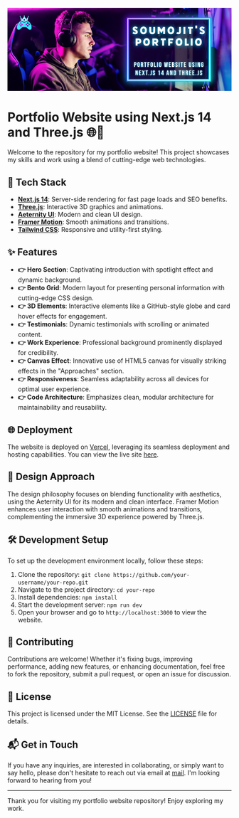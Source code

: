 [![Portfolio Website](https://github.com/masterSoumojit007/nextjs-portfolio/blob/main/public/portfolio2.png)](https://nextjs-portfolio-eight-coral.vercel.app/)
# Portfolio Website using Next.js 14 and Three.js 🌐🎨

Welcome to the repository for my portfolio website! This project showcases my skills and work using a blend of cutting-edge web technologies.

## 🚀 Tech Stack

- **[Next.js 14](https://nextjs.org/)**: Server-side rendering for fast page loads and SEO benefits.
- **[Three.js](https://threejs.org/)**: Interactive 3D graphics and animations.
- **[Aeternity UI](https://aeternityui.com/)**: Modern and clean UI design.
- **[Framer Motion](https://www.framer.com/motion/)**: Smooth animations and transitions.
- **[Tailwind CSS](https://tailwindcss.com/)**: Responsive and utility-first styling.

## ✨ Features

- **👉 Hero Section**: Captivating introduction with spotlight effect and dynamic background.
- **👉 Bento Grid**: Modern layout for presenting personal information with cutting-edge CSS design.
- **👉 3D Elements**: Interactive elements like a GitHub-style globe and card hover effects for engagement.
- **👉 Testimonials**: Dynamic testimonials with scrolling or animated content.
- **👉 Work Experience**: Professional background prominently displayed for credibility.
- **👉 Canvas Effect**: Innovative use of HTML5 canvas for visually striking effects in the "Approaches" section.
- **👉 Responsiveness**: Seamless adaptability across all devices for optimal user experience.
- **👉 Code Architecture**: Emphasizes clean, modular architecture for maintainability and reusability.

## 🌐 Deployment

The website is deployed on [Vercel](https://vercel.com/), leveraging its seamless deployment and hosting capabilities. You can view the live site [here](https://nextjs-portfolio-eight-coral.vercel.app/).

## 🎨 Design Approach

The design philosophy focuses on blending functionality with aesthetics, using the Aeternity UI for its modern and clean interface. Framer Motion enhances user interaction with smooth animations and transitions, complementing the immersive 3D experience powered by Three.js.

## 🛠️ Development Setup

To set up the development environment locally, follow these steps:
1. Clone the repository: `git clone https://github.com/your-username/your-repo.git`
2. Navigate to the project directory: `cd your-repo`
3. Install dependencies: `npm install`
4. Start the development server: `npm run dev`
5. Open your browser and go to `http://localhost:3000` to view the website.

## 🚧 Contributing

Contributions are welcome! Whether it's fixing bugs, improving performance, adding new features, or enhancing documentation, feel free to fork the repository, submit a pull request, or open an issue for discussion.

## 📄 License

This project is licensed under the MIT License. See the [LICENSE](LICENSE) file for details.

## 📬 Get in Touch

If you have any inquiries, are interested in collaborating, or simply want to say hello, please don't hesitate to reach out via email at [mail](mailto:soumojitbanerjee22@gmail.com). I'm looking forward to hearing from you!

---

Thank you for visiting my portfolio website repository! Enjoy exploring my work.
